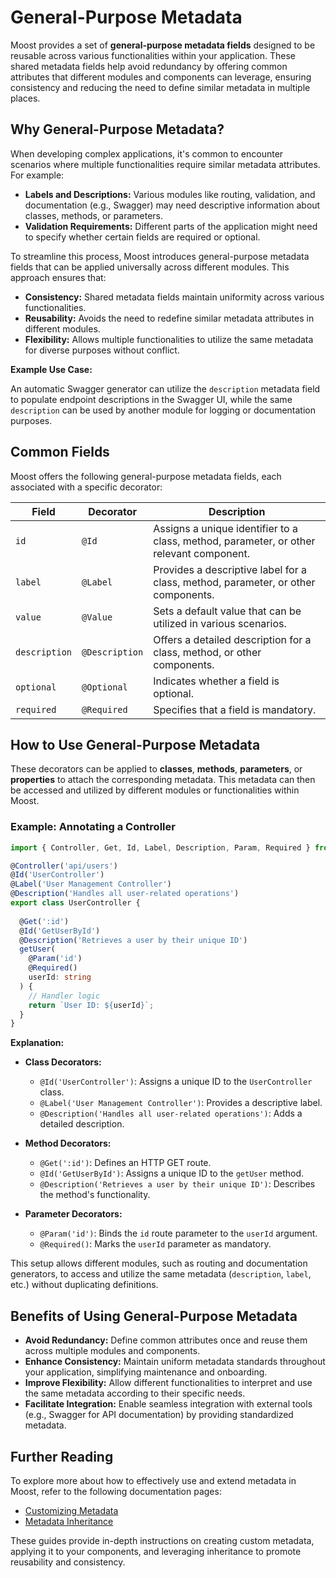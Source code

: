 # General-Purpose Metadata

Moost provides a set of **general-purpose metadata fields** designed to be reusable across various functionalities within your application. These shared metadata fields help avoid redundancy by offering common attributes that different modules and components can leverage, ensuring consistency and reducing the need to define similar metadata in multiple places.

## Why General-Purpose Metadata?

When developing complex applications, it's common to encounter scenarios where multiple functionalities require similar metadata attributes. For example:

- **Labels and Descriptions:** Various modules like routing, validation, and documentation (e.g., Swagger) may need descriptive information about classes, methods, or parameters.
- **Validation Requirements:** Different parts of the application might need to specify whether certain fields are required or optional.

To streamline this process, Moost introduces general-purpose metadata fields that can be applied universally across different modules. This approach ensures that:

- **Consistency:** Shared metadata fields maintain uniformity across various functionalities.
- **Reusability:** Avoids the need to redefine similar metadata attributes in different modules.
- **Flexibility:** Allows multiple functionalities to utilize the same metadata for diverse purposes without conflict.

**Example Use Case:**

An automatic Swagger generator can utilize the `description` metadata field to populate endpoint descriptions in the Swagger UI, while the same `description` can be used by another module for logging or documentation purposes.

## Common Fields

Moost offers the following general-purpose metadata fields, each associated with a specific decorator:

| **Field**      | **Decorator**      | **Description**                                                                          |
|----------------|--------------------|------------------------------------------------------------------------------------------|
| `id`           | `@Id`              | Assigns a unique identifier to a class, method, parameter, or other relevant component.   |
| `label`        | `@Label`           | Provides a descriptive label for a class, method, parameter, or other components.        |
| `value`        | `@Value`           | Sets a default value that can be utilized in various scenarios.                          |
| `description`  | `@Description`     | Offers a detailed description for a class, method, or other components.                  |
| `optional`     | `@Optional`        | Indicates whether a field is optional.                                                   |
| `required`     | `@Required`        | Specifies that a field is mandatory.                                                     |

## How to Use General-Purpose Metadata

These decorators can be applied to **classes**, **methods**, **parameters**, or **properties** to attach the corresponding metadata. This metadata can then be accessed and utilized by different modules or functionalities within Moost.

### Example: Annotating a Controller

```ts
import { Controller, Get, Id, Label, Description, Param, Required } from 'moost';

@Controller('api/users')
@Id('UserController')
@Label('User Management Controller')
@Description('Handles all user-related operations')
export class UserController {
  
  @Get(':id')
  @Id('GetUserById')
  @Description('Retrieves a user by their unique ID')
  getUser(
    @Param('id') 
    @Required() 
    userId: string
  ) {
    // Handler logic
    return `User ID: ${userId}`;
  }
}
```

**Explanation:**

- **Class Decorators:**
  - `@Id('UserController')`: Assigns a unique ID to the `UserController` class.
  - `@Label('User Management Controller')`: Provides a descriptive label.
  - `@Description('Handles all user-related operations')`: Adds a detailed description.

- **Method Decorators:**
  - `@Get(':id')`: Defines an HTTP GET route.
  - `@Id('GetUserById')`: Assigns a unique ID to the `getUser` method.
  - `@Description('Retrieves a user by their unique ID')`: Describes the method's functionality.

- **Parameter Decorators:**
  - `@Param('id')`: Binds the `id` route parameter to the `userId` argument.
  - `@Required()`: Marks the `userId` parameter as mandatory.

This setup allows different modules, such as routing and documentation generators, to access and utilize the same metadata (`description`, `label`, etc.) without duplicating definitions.

## Benefits of Using General-Purpose Metadata

- **Avoid Redundancy:** Define common attributes once and reuse them across multiple modules and components.
- **Enhance Consistency:** Maintain uniform metadata standards throughout your application, simplifying maintenance and onboarding.
- **Improve Flexibility:** Allow different functionalities to interpret and use the same metadata according to their specific needs.
- **Facilitate Integration:** Enable seamless integration with external tools (e.g., Swagger for API documentation) by providing standardized metadata.

## Further Reading

To explore more about how to effectively use and extend metadata in Moost, refer to the following documentation pages:

- [Customizing Metadata](/moost/meta/custom)
- [Metadata Inheritance](/moost/meta/inherit)

These guides provide in-depth instructions on creating custom metadata, applying it to your components, and leveraging inheritance to promote reusability and consistency.

